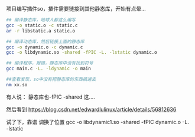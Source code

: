 项目编写插件so，插件需要链接到其他静态库，开始有点晕...


```bash
## 编译静态库，地球人都这么编写
gcc -o static.o -c static.c
ar -r libstatic.a static.o

## 编译动态库，然后链接上面的静态库
gcc -o dynamic.o -c dynamic.c
gcc -o libdynamic.so -shared -fPIC -L. -lstatic dynamic.o

## 编译程序，报错，静态库中没有找到符号
gcc main.c -L. -ldynamic -o main

##查看发现，so中没有把静态库的东西搞进去
nm xx.so
```

有人说：
静态库也-fPIC -shared
这....

然后看到
https://blog.csdn.net/edwardlulinux/article/details/56812636

试了下，靠谱
调换了位置
gcc -o libdynamic1.so -shared -fPIC dynamic.o -L. -lstatic


